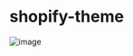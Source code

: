 # shopify-theme

![image](https://user-images.githubusercontent.com/81702392/137639270-f2a361bc-33d6-479b-ab98-2d2245944894.png)
